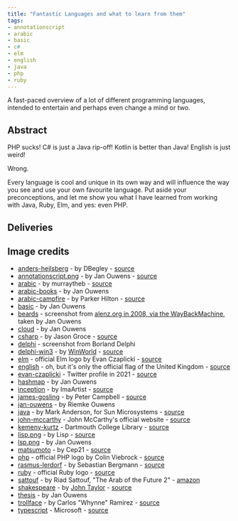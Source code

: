 ```yaml
---
title: "Fantastic Languages and what to learn from them"
tags:
- annotationscript
- arabic
- basic
- c#
- elm
- english
- java
- php
- ruby
---
```

A fast-paced overview of a lot of different programming languages, intended to entertain and perhaps even change a mind or two.

## Abstract

PHP sucks! C# is just a Java rip-off! Kotlin is better than Java! English is just weird!

Wrong.

Every language is cool and unique in its own way and will influence the way you see and use your own favourite language. Put aside your preconceptions, and let me show you what I have learned from working with Java, Ruby, Elm, and yes: even PHP.

## Deliveries

## Image credits

* [anders-hejlsberg](/talks/slides/fantasticlanguages/images/anders-hejlsberg.jpg) - by DBegley - [source](https://commons.wikimedia.org/wiki/File:Anders_Hejlsberg.jpg)
* [annotationscript.png](/talks/slides/fantasticlanguages/images/annotationscript.png) - by Jan Ouwens - [source](http://github.com/jqno/AnnotationScript)
* [arabic](/talks/slides/fantasticlanguages/images/arabic.svg) - by murraytheb - [source](https://commons.wikimedia.org/wiki/File:Arabic_albayancalligraphy.svg)
* [arabic-books](/talks/slides/fantasticlanguages/arabic-books.jpg) - by Jan Ouwens
* [arabic-campfire](/talks/slides/fantasticlanguages/arabic-campfire.jpg) - by Parker Hilton - [source](https://unsplash.com/photos/0gHcDpcYxOI)
* [basic](/talks/slides/fantasticlanguages/images/basic.png) - by Jan Ouwens
* [beards](/talks/slides/fantasticlanguages/images/beards.png) - screenshot from [alenz.org in 2008, via the WayBackMachine](https://web.archive.org/web/20081024204803/www.alenz.org/mirror/khason/why-microsoft-can-blow-off-with-c.html), taken by Jan Ouwens
* [cloud](/talks/slides/fantasticlanguages/images/cloud.png) - by Jan Ouwens
* [csharp](/talks/slides/fantasticlanguages/images/csharp.svg) - by Jason Groce - [source](https://commons.wikimedia.org/wiki/File:C_Sharp_wordmark.svg)
* [delphi](/talks/slides/fantasticlanguages/images/delphi.jpg) - screenshot from Borland Delphi
* [delphi-win3](/talks/slides/fantasticlanguages/images/delphi-win3.png) - by [WinWorld](https://winworldpc.com) - [source](https://winworldpc.com/screenshot/c38bc3b1-c3a1-2a2d-6211-c3a4e284a2ef/c3950752-240b-c3ba-11c3-a5e280ba08ef)
* [elm](/talks/slides/fantasticlanguages/images/elm.svg) - official Elm logo by Evan Czaplicki - [source](https://commons.wikimedia.org/wiki/File:Elm_logo.svg)
* [english](/talks/slides/fantasticlanguages/images/english.svg) - oh, but it's only the official flag of the United Kingdom - [source](https://en.wikipedia.org/wiki/File:Flag_of_the_United_Kingdom.svg)
* [evan-czaplicki](/talks/slides/fantasticlanguages/images/evan-czaplicki.jpg) - Twitter profile in 2021 - [source](https://twitter.com/evancz/photo)
* [hashmap](/talks/slides/fantasticlanguages/images/hashmap.jpg) - by Jan Ouwens
* [inception](/talks/slides/fantasticlanguages/images/inception.jpg) - by ImaArtist - [source](https://pixabay.com/photos/buildings-bridges-urban-sky-5527684/)
* [james-gosling](/talks/slides/fantasticlanguages/images/james-gosling.jpg) - by Peter Campbell - [source](https://commons.wikimedia.org/wiki/File:James_Gosling_2008.jpg)
* [jan-ouwens](/talks/slides/fantasticlanguages/images/jan-ouwens.jpg) - by Riemke Ouwens
* [java](/talks/slides/fantasticlanguages/images/java.svg) - by Mark Anderson, for Sun Microsystems - [source](https://en.wikipedia.org/wiki/File:Java_programming_language_logo.svg)
* [john-mccarthy](/talks/slides/fantasticlanguages/images/john-mccarthy.jpg) - John McCarthy's official website - [source](http://jmc.stanford.edu/general/pictures.html)
* [kemeny-kurtz](/talks/slides/fantasticlanguages/images/kemeny-kurtz.jpg) - Dartmouth College Library - [source](https://www.computerhistory.org/revolution/mainframe-computers/7/178/722)
* [lisp.png](/talks/slides/fantasticlanguages/images/lisp.png) - by Lisp - [source](https://commons.wikimedia.org/wiki/File:Lisplogo.png)
* [lsp.png](/talks/slides/fantasticlanguages/images/lsp.png) - by Jan Ouwens
* [matsumoto](/talks/slides/fantasticlanguages/images/matsumoto.jpg) - by Cep21 - [source](https://commons.wikimedia.org/wiki/File:Yukihiro_Matsumoto.JPG)
* [php](/talks/slides/fantasticlanguages/images/php.svg) - official PHP logo by Colin Viebrock - [source](https://commons.wikimedia.org/wiki/File:PHP-logo.svg)
* [rasmus-lerdorf](/talks/slides/fantasticlanguages/images/rasmus-lerdorf.png) - by Sebastian Bergmann - [source](https://commons.wikimedia.org/wiki/File:Rasmus_Lerdorf_cropped.jpg)
* [ruby](/talks/slides/fantasticlanguages/images/ruby.svg) - official Ruby logo - [source](https://www.ruby-lang.org/en/about/logo/)
* [sattouf](/talks/slides/fantasticlanguages/images/sattouf.png) - by Riad Sattouf, "The Arab of the Future 2" - [amazon](https://www.amazon.com/Arab-Future-Childhood-1984-1985-Graphic/dp/1627793518)
* [shakespeare](/talks/slides/fantasticlanguages/images/shakespeare.jpg) - by [John Taylor](https://en.wikipedia.org/wiki/John_Taylor_(painter)) - [source](https://en.wikipedia.org/wiki/File:Shakespeare.jpg)
* [thesis](/talks/slides/fantasticlanguages/images/thesis.jpg) - by Jan Ouwens
* [trollface](/talks/slides/fantasticlanguages/images/trollface.png) - by Carlos "Whynne" Ramirez - [source](https://en.wikipedia.org/wiki/File:Trollface_non-free.png)
* [typescript](/talks/slides/fantasticlanguages/images/typescript.svg) - Microsoft - [source](https://commons.wikimedia.org/wiki/File:Typescript_logo_2020.svg)
